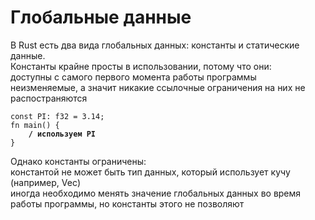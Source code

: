 # Глобальные данные

В Rust есть два вида глобальных данных: константы и статические данные.\
Константы крайне просты в использовании, потому что они:\
доступны с самого первого момента работы программы\
неизменяемые, а значит никакие ссылочные ограничения на них не распостраняются

<pre><code>const PI: f32 = 3.14;
fn main() {
<strong>    / используем PI
</strong>}
</code></pre>

Однако константы ограничены:\
константой не может быть тип данных, который использует кучу (например, Vec)\
иногда необходимо менять значение глобальных данных во время работы программы, но константы этого не позволяют
